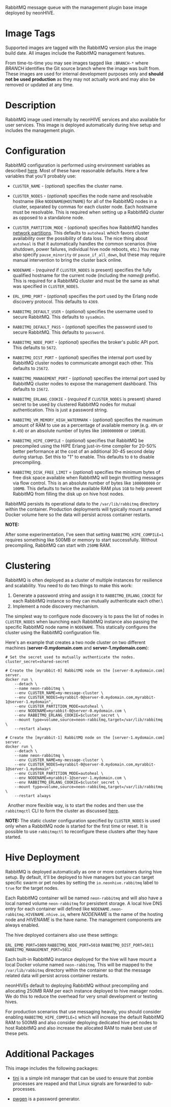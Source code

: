 RabbitMQ message queue with the management plugin base image deployed by neonHIVE.

# Image Tags

Supported images are tagged with the RabbitMQ version plus the image build date.  All images include the RabbitMQ management features.

From time-to-time you may see images tagged like `:BRANCH-*` where *BRANCH* identifies the Git source branch where the image was built from.  These images are used for internal development purposes only and **should not be used production** as they may not actually work and may also be removed or updated at any time.

# Description

RabbitMQ image used internally by neonHIVE services and also available for user services.  This image is deployed automatically during hive setup and includes the management plugin.

# Configuration

RabbitMQ configuration is performed using environment variables as described [here](https://www.rabbitmq.com/configure.html).  Most of these have reasonable defaults.  Here a few variables that you'll probably use:

* `CLUSTER_NAME` - (*optional*) specifies the cluster name.

* `CLUSTER_NODES` - (*optional*) specifies the node name and resolvable hostname (like `NODENAME@HOSTNAME`) for all of the RabbitMQ nodes in a cluster, separated by commas for each cluster node.  Each hostname must be resolvable.  This is required when setting up a RabbitMQ cluster as opposed to a standalone node.

* `CLUSTER_PARTITION_MODE` - (*optional*) specifies how RabbitMQ handles [network partitions](https://www.rabbitmq.com/partitions.html).  This defaults to `autoheal` which favors cluster availability over the possibility of data loss.  The nice thing about `autoheal` is that it automatically handles the common scenarios (hive shutdown, power failures, individual hive node reboots, etc.)  You may also specify `pause_minority` or `pause_if_all_down`, but these may require manual intervention to bring the cluster back online.

* `NODENAME` - (*required* if `CLUSTER_NODES` is present) specifies the fully qualified hostname for the current node (including the *name@* prefix).  This is required for a RabbitMQ cluster and must be the same as what was specified in `CLUSTER_NODES`.

* `ERL_EPMD_PORT` - (*optional*) specifies the port used by the Erlang node discovery protocol.  This defaults to `4369`.

* `RABBITMQ_DEFAULT_USER` - (*optional*) specifies the username used to secure RabbitMQ.  This defaults to `sysadmin`.

* `RABBITMQ_DEFAULT_PASS` - (*optional*) specifies the password used to secure RabbitMQ.  This defaults to `password`.

* `RABBITMQ_NODE_PORT` - (*optional*) specifies the broker's public API port.  This defaults to `5672`.

* `RABBITMQ_DIST_PORT` - (*optional*) specifies the internal port used by RabbitMQ cluster nodes to communicate amongst each other.  This defaults to `25672`.

* `RABBITMQ_MANAGEMENT_PORT` - (*optional*) specifies the internal port used by RabbitMQ cluster nodes to expose the management dashboard.  This defaults to `15672`.

* `RABBITMQ_ERLANG_COOKIE` - (*required* if `CLUSTER_NODES` is present) shared secret to be used by clustered RabbitMQ nodes for mutual authentication.  This is just a password string.

* `RABBITMQ_VM_MEMORY_HIGH_WATERMARK` - (*optional*) specifies the maximum amount of RAM to use as a percentage of available memory (e.g. `49%` or `0.49`) or an absolute number of bytes like `1000000000` or `100MiB`).

* `RABBITMQ_HIPE_COMPILE` - (*optional*) specifies that RabbitMQ be precompiled using the HiPE Erlang just-in-time compiler for 20-50% better performance at the cost of an additional 30-45 second delay during startup.  Set this to "1" to enable.  This defaults to `0` to disable precompiling.

* `RABBITMQ_DISK_FREE_LIMIT` = (*optional*) specifies the minimum bytes of free disk space available when RabbitMQ will begin throttling messages via flow control.  This is an absolute number of bytes like `1000000000` or `100MB`.  This defaults to twice the available RAM plus `1GB` to help prevent RabbitMQ from filling the disk up on hive host nodes.

RabbitMQ persists its operational data to the `/var/lib/rabbitmq` directory within the container.  Production deployments will typically mount a named Docker volume here so the data will persist across container restarts.

**NOTE:**

After some experimentation, I've seen that setting `RABBITMQ_HIPE_COMPILE=1` requires something like 500MB or memory to start successfully.  Without precompiling, RabbitMQ can start with `250MB` RAM.

# Clustering

RabbitMQ is often deployed as a cluster of multiple instances for resilience and scalability.  You need to do two things to make this work:

1. Generate a password string and assign it to `RABBITMQ_ERLANG_COOKIE` for each RabbitMQ instance so they can mutually authenticate each other.\
2. Implement a node discovery mechanism.

The simplest way to configure node discovery is to pass the list of nodes in `CLUSTER_NODES` when launching each RabbitMQ instance also passing the specific RabbitMQ node name in `NODENAME`.  This statically configures the cluster using the RabbitMQ configuration file.

Here's an example that creates a two node cluster on two different machines (**server-0.mydomain.com** and **server-1.mydomain.com**):
```
# Set the secret used to mutually authenticate the nodes.
cluster_secret=shared-secret

# Create the [myrabbit-0] RabbitMQ node on the [server-0.mydomain.com] server.
docker run \
    --detach \
    --name neon-rabbitmq \
    --env CLUSTER_NAME=my-message-cluster \
    --env CLUSTER_NODES=myrabbit-0@server-0.mydomain.com,myrabbit-1@server-1.mydomain",
    --env CLUSTER_PARTITION_MODE=autoheal \
    --env NODENAME=myrabbit-0@server-0.mydomain.com \
    --env RABBITMQ_ERLANG_COOKIE=$cluster_secret \
    --mount type=volume,source=neon-rabbitmq,target=/var/lib/rabbitmq \
    --restart always

# Create the [myrabbit-1] RabbitMQ node on the [server-1.mydomain.com] server.
docker run \
    --detach \
    --name neon-rabbitmq \
    --env CLUSTER_NAME=my-message-cluster \
    --env CLUSTER_NODES=myrabbit-0@server-0.mydomain.com,myrabbit-1@server-1.mydomain",
    --env CLUSTER_PARTITION_MODE=autoheal \
    --env NODENAME=myrabbit-1@server-1.mydomain.com \
    --env RABBITMQ_ERLANG_COOKIE=$cluster_secret \
    --mount type=volume,source=neon-rabbitmq,target=/var/lib/rabbitmq \
    --restart always
```
&nbsp;
Another more flexible way, is to start the nodes and then use the `rabbitmqctl` CLI to form the cluster as discussed [here](https://www.rabbitmq.com/clustering.html#transcript).

**NOTE:** The static cluster configuration specified by `CLUSTER_NODES` is used only when a RabbitMQ node is started for the first time or reset.  It is possible to use `rabbitmqctl` to reconfigure these clusters after they have started.

# Hive Deployment

RabbitMQ is deployed automatically as one or more containers during hive setup.  By default, it'll be deployed to hive managers but you can target specific swarm or pet nodes by setting the `io.neonhive.rabbitmq` label to `true` for the target nodes.

Each RabbitMQ container will be named `neon-rabbitmq` and will also have a local named volume `neon-rabbitmq` for persistent storage.  A local hive DNS entry for each container will defined like `NODENAME.neon-rabbitmq.HIVENAME.nhive.io`, where *NODENAME* is the name of the hosting node and *HIVENAME* is the have name.  The management components are always enabled.

The hive deployed containers also use these settings:

`ERL_EPMD_PORT=5009`
`RABBITMQ_NODE_PORT=5010`
`RABBITMQ_DIST_PORT=5011`
`RABBITMQ_MANAGEMENT_PORT=5012`

Each built-in RabbitMQ instance deployed for the hive will have mount a local Docker volume named `neon-rabbitmq`.  This will be mapped to the `/var/lib/rabbitmq` directory within the container so that the message related data will persist across container restarts.

neonHIVEs default to deploying RabbitMQ without precompiling and allocating 250MB RAM per each instance deployed to hive manager nodes.  We do this to reduce the overhead for very small development or testing hives.

For production scenarios that use messaging heavily, you should consider enabling `RABBITMQ_HIPE_COMPILE=1` which will increase the default RabbitMQ RAM to 500MB and also consider deploying dedicated hive pet nodes to host RabbitMQ and also increase the allocated RAM to make best use of these pets.

# Additional Packages

This image includes the following packages:

* [tini](https://github.com/krallin/tini) is a simple init manager that can be used to ensure that zombie processes are reaped and that Linux signals are forwarded to sub-processes.

* [pwgen](https://linux.die.net/man/1/pwgen) is a password generator.
